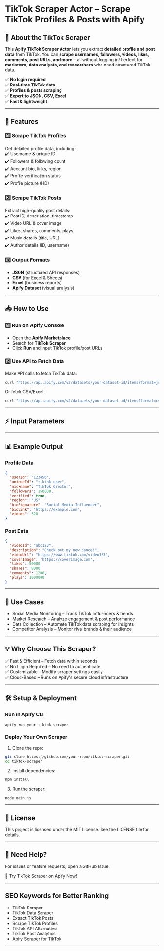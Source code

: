 # **TikTok Scraper Actor – Scrape TikTok Profiles & Posts with Apify**

## **🚀 About the TikTok Scraper**  
This **Apify TikTok Scraper Actor** lets you extract **detailed profile and post data** from TikTok. You can **scrape usernames, followers, videos, likes, comments, post URLs, and more** – all without logging in! Perfect for **marketers, data analysts, and researchers** who need structured TikTok data.  

✅ **No login required**  
✅ **Real-time TikTok data**  
✅ **Profiles & posts scraping**  
✅ **Export to JSON, CSV, Excel**  
✅ **Fast & lightweight**  

---

## **🔹 Features**
### **1️⃣ Scrape TikTok Profiles**  
Get detailed profile data, including:  
✔️ Username & unique ID  
✔️ Followers & following count  
✔️ Account bio, links, region  
✔️ Profile verification status  
✔️ Profile picture (HD)  

### **2️⃣ Scrape TikTok Posts**  
Extract high-quality post details:  
✔️ Post ID, description, timestamp  
✔️ Video URL & cover image  
✔️ Likes, shares, comments, plays  
✔️ Music details (title, URL)  
✔️ Author details (ID, username)  

### **3️⃣ Output Formats**
- **JSON** (structured API responses)  
- **CSV** (for Excel & Sheets)  
- **Excel** (business reports)  
- **Apify Dataset** (visual analysis)  

---

## **📥 How to Use**  
### **1️⃣ Run on Apify Console**  
- Open the **Apify Marketplace**  
- Search for **TikTok Scraper**  
- Click **Run** and input TikTok profile/post URLs  

### **2️⃣ Use API to Fetch Data**  
Make API calls to fetch TikTok data:  

```bash
curl "https://api.apify.com/v2/datasets/your-dataset-id/items?format=json"
```

Or fetch CSV/Excel:

```bash
curl "https://api.apify.com/v2/datasets/your-dataset-id/items?format=csv"
```

---

## **⚡ Input Parameters**

---

## **📊 Example Output**

### Profile Data

```json
{
  "userId": "123456",
  "uniqueId": "tiktok_user",
  "nickname": "TikTok Creator",
  "followers": 150000,
  "verified": true,
  "region": "US",
  "bioSignature": "Social Media Influencer",
  "bioLink": "https://example.com",
  "videos": 320
}
```

### Post Data

```json
{
  "videoId": "abc123",
  "description": "Check out my new dance!",
  "videoUrl": "https://www.tiktok.com/video123",
  "coverImage": "https://coverimage.com",
  "likes": 50000,
  "shares": 8000,
  "comments": 1200,
  "plays": 1000000
}
```

---

## **📌 Use Cases**

- Social Media Monitoring – Track TikTok influencers & trends
- Market Research – Analyze engagement & post performance
- Data Collection – Automate TikTok data scraping for insights
- Competitor Analysis – Monitor rival brands & their audience

---

## **💡 Why Choose This Scraper?**

✅ Fast & Efficient – Fetch data within seconds  
✅ No Login Required – No need to authenticate  
✅ Customizable – Modify scraper settings easily  
✅ Cloud-Based – Runs on Apify's secure cloud infrastructure  

---

## **🛠️ Setup & Deployment**

### Run in Apify CLI

```bash
apify run your-tiktok-scraper
```

### Deploy Your Own Scraper

1. Clone the repo:

```bash
git clone https://github.com/your-repo/tiktok-scraper.git
cd tiktok-scraper
```

2. Install dependencies:

```bash
npm install
```

3. Run the scraper:

```bash
node main.js
```

---

## **📜 License**

This project is licensed under the MIT License. See the LICENSE file for details.

---

## **📩 Need Help?**

For issues or feature requests, open a GitHub Issue.

🔗 Try TikTok Scraper on Apify Now!

---

## **SEO Keywords for Better Ranking**

- TikTok Scraper
- TikTok Data Scraper
- Extract TikTok Posts
- Scrape TikTok Profiles
- TikTok API Alternative
- TikTok Post Analytics
- Apify Scraper for TikTok

---
